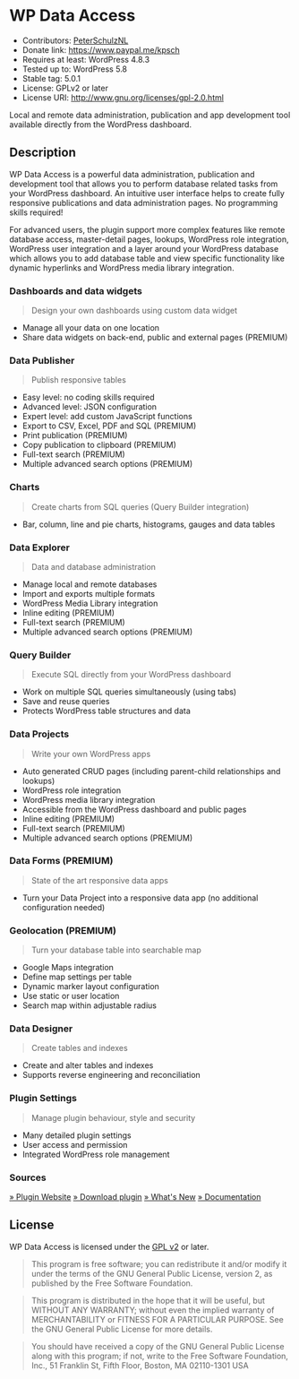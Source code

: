 # WP Data Access

* Contributors: [PeterSchulzNL](https://wpdataaccess.com/)
* Donate link: https://www.paypal.me/kpsch
* Requires at least: WordPress 4.8.3
* Tested up to: WordPress 5.8
* Stable tag: 5.0.1
* License: GPLv2 or later
* License URI: http://www.gnu.org/licenses/gpl-2.0.html

Local and remote data administration, publication and app development tool available directly from the WordPress dashboard.

## Description

WP Data Access is a powerful data administration, publication and development tool that allows you to perform database related tasks from your WordPress dashboard. An intuitive user interface helps to create fully responsive publications and data administration pages. No programming skills required!

For advanced users, the plugin support more complex features like remote database access, master-detail pages, lookups, WordPress role integration, WordPress user integration and a layer around your WordPress database which allows you to add database table and view specific functionality like dynamic hyperlinks and WordPress media library integration.

### Dashboards and data widgets
> Design your own dashboards using custom data widget

* Manage all your data on one location
* Share data widgets on back-end, public and external pages (PREMIUM)

### Data Publisher
> Publish responsive tables

* Easy level: no coding skills required
* Advanced level: JSON configuration
* Expert level: add custom JavaScript functions
* Export to CSV, Excel, PDF and SQL (PREMIUM)
* Print publication (PREMIUM)
* Copy publication to clipboard (PREMIUM)
* Full-text search (PREMIUM)
* Multiple advanced search options (PREMIUM)

### Charts
> Create charts from SQL queries (Query Builder integration)

* Bar, column, line and pie charts, histograms, gauges and data tables

### Data Explorer
> Data and database administration

* Manage local and remote databases
* Import and exports multiple formats
* WordPress Media Library integration
* Inline editing (PREMIUM)
* Full-text search (PREMIUM)
* Multiple advanced search options (PREMIUM)

### Query Builder
> Execute SQL directly from your WordPress dashboard

* Work on multiple SQL queries simultaneously (using tabs)
* Save and reuse queries
* Protects WordPress table structures and data

### Data Projects
> Write your own WordPress apps

* Auto generated CRUD pages (including parent-child relationships and lookups)
* WordPress role integration
* WordPress media library integration
* Accessible from the WordPress dashboard and public pages
* Inline editing (PREMIUM)
* Full-text search (PREMIUM)
* Multiple advanced search options (PREMIUM)

### Data Forms (PREMIUM)
> State of the art responsive data apps

* Turn your Data Project into a responsive data app (no additional configuration needed)

### Geolocation (PREMIUM)
> Turn your database table into searchable map

* Google Maps integration
* Define map settings per table
* Dynamic marker layout configuration
* Use static or user location
* Search map within adjustable radius

### Data Designer
> Create tables and indexes

* Create and alter tables and indexes
* Supports reverse engineering and reconciliation

### Plugin Settings
> Manage plugin behaviour, style and security

* Many detailed plugin settings
* User access and permission
* Integrated WordPress role management

### Sources

[» Plugin Website](https://wpdataaccess.com/)
[» Download plugin](https://wordpress.org/plugins/wp-data-access/) 
[» What's New](https://wpdataaccess.com/docs/documentation/updates/whats-new/)
[» Documentation](https://wpdataaccess.com/docs/documentation/)

## License

WP Data Access is licensed under the [GPL v2](http://www.gnu.org/licenses/gpl-2.0.html) or later.

> This program is free software; you can redistribute it and/or modify
it under the terms of the GNU General Public License, version 2, as
published by the Free Software Foundation.

> This program is distributed in the hope that it will be useful,
but WITHOUT ANY WARRANTY; without even the implied warranty of
MERCHANTABILITY or FITNESS FOR A PARTICULAR PURPOSE.  See the
GNU General Public License for more details.

> You should have received a copy of the GNU General Public License
along with this program; if not, write to the Free Software
Foundation, Inc., 51 Franklin St, Fifth Floor, Boston, MA  02110-1301  USA
